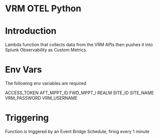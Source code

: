 # VRM OTEL Python

# Introduction
Lambda function that collects data from the VRM APIs then pushes it into Splunk Observability as Custom Metrics.

# Env Vars
The following env variables are required

ACCESS_TOKEN
AFT_MPPT_ID
FWD_MPPT_I
REALM
SITE_ID
SITE_NAME
VRM_PASSWORD
VRM_USERNAME

# Triggering
Function is triggered by an Event Bridge Schedule, firing every 1 minute